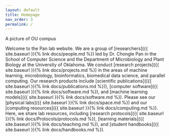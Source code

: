 ```yaml
---
layout: default
title: Homepage
nav_order: 3
permalink: /
---
```


A picture of OU compus


Welcome to the Pan lab website. We are a group of [researchers]({{ site.baseurl }}{% link docs/people.md %}) led by Dr. Chongle Pan in the School of Computer Science and the Department of Microbiology and Plant Biology at the University of Oklahoma. We conduct [research projects]({{ site.baseurl }}{% link docs/projects.md %}) in the areas of machine learning, microbiology, bioinformatics, biomedical data science, and parallel computing. Our research products include [scientific publications](({{ site.baseurl }}{% link docs/publications.md %})), [computer software]({{ site.baseurl }}{% link docs/software.md %}), and [machine learning models]({{ site.baseurl }}{% link docs/software.md %}). Please see our [physical labs]({{ site.baseurl }}{% link docs/space.md %}) and our [computing resources]({{ site.baseurl }}{% link docs/computing.md %}). Here, we share lab resources, including [research protocols]({{ site.baseurl }}{% link docs/Protocols/protocols.md %}), [learning materials]({{ site.baseurl }}{% link docs/teaching.md %}), and [student handbooks]({{ site.baseurl }}{% link docs/handbooks.md %}).
